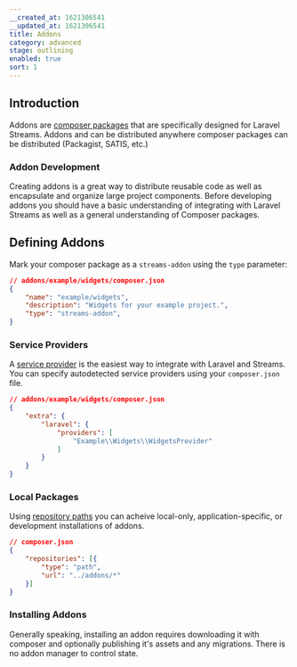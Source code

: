 ```yaml
---
__created_at: 1621306541
__updated_at: 1621306541
title: Addons
category: advanced
stage: outlining
enabled: true
sort: 1
---
```

## Introduction

Addons are [composer packages](https://getcomposer.org/) that are specifically designed for Laravel Streams. Addons and can be distributed anywhere composer packages can be distributed (Packagist, SATIS, etc.)

### Addon Development

Creating addons is a great way to distribute reusable code as well as encapsulate and organize large project components. Before developing addons you should have a basic understanding of integrating with Laravel Streams as well as a general understanding of Composer packages.

## Defining Addons

Mark your composer package as a `streams-addon` using the `type` parameter:

```json
// addons/example/widgets/composer.json
{
    "name": "example/widgets",
    "description": "Widgets for your example project.",
    "type": "streams-addon",
}
```

### Service Providers

A [service provider](providers) is the easiest way to integrate with Laravel and Streams. You can specify autodetected service providers using your `composer.json` file.

``` json
// addons/example/widgets/composer.json
{
    "extra": {
        "laravel": {
            "providers": [
                "Example\\Widgets\\WidgetsProvider"
            ]
        }
    }
}
```

### Local Packages

Using [repository paths](https://getcomposer.org/doc/05-repositories.md#path) you can acheive local-only, application-specific, or development installations of addons.

```json
// composer.json
{
    "repositories": [{
        "type": "path",
        "url": "../addons/*"
    }]
}
```

### Installing Addons

Generally speaking, installing an addon requires downloading it with composer and optionally publishing it's assets and any migrations. There is no addon manager to control state.
